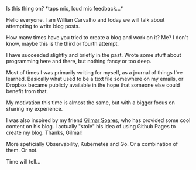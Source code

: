 Is this thing on? \*taps mic, loud mic feedback...\*

Hello everyone. I am Willian Carvalho and today we will talk about attempting to write blog posts.

How many times have you tried to create a blog and work on it? Me? I don't know, maybe this is the third or fourth attempt.

I have succeeded slightly and briefly in the past. Wrote some stuff about programming here and there, but nothing fancy or too deep.

Most of times I was primarily writing for myself, as a journal of things I've learned. Basically what used to be a text file somewhere on my emails, or Dropbox became publicly available in the hope that someone else could benefit from that.

My motivation this time is almost the same, but with a bigger focus on sharing my experience.

I was also inspired by my friend [Gilmar Soares](https://linuxsoares.github.io/), who has provided some cool content on his blog.
I actually "stole" his idea of using Github Pages to create my blog. Thanks, Gilmar!

More speficially Observability, Kubernetes and Go. Or a combination of them. Or not.

Time will tell...
